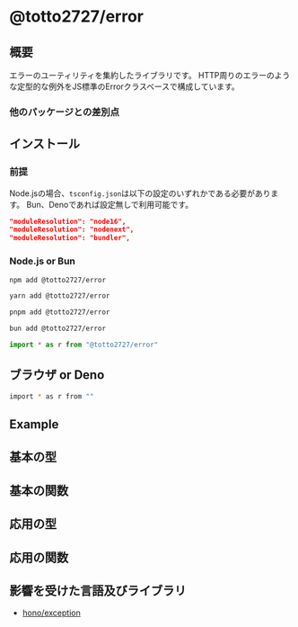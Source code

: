 # @totto2727/error

## 概要

エラーのユーティリティを集約したライブラリです。
HTTP周りのエラーのような定型的な例外をJS標準のErrorクラスベースで構成しています。

### 他のパッケージとの差別点

## インストール

### 前提

Node.jsの場合、`tsconfig.json`は以下の設定のいずれかである必要があります。
Bun、Denoであれば設定無しで利用可能です。

```json
"moduleResolution": "node16",
"moduleResolution": "nodenext",
"moduleResolution": "bundler",
```

### Node.js or Bun

```bash
npm add @totto2727/error

yarn add @totto2727/error

pnpm add @totto2727/error

bun add @totto2727/error
```

```ts
import * as r from "@totto2727/error"
```

## ブラウザ or Deno

```bash
import * as r from ""
```

## Example

## 基本の型

## 基本の関数

## 応用の型

## 応用の関数

## 影響を受けた言語及びライブラリ

- [hono/exception](https://hono.dev/api/exception)
